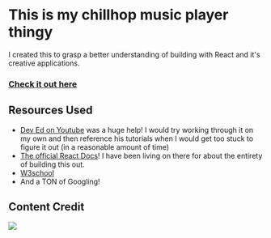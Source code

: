 # This is my chillhop music player thingy

I created this to grasp a better understanding of building with React and it's creative applications. 

### [Check it out here](https://jovial-pare-b545f9.netlify.app/)

## Resources Used

- [Dev Ed on Youtube](https://www.youtube.com/channel/UClb90NQQcskPUGDIXsQEz5Q) was a huge help! I would try working through it on my own and then reference his tutorials when I would get too stuck to figure it out (in a reasonable amount of time)
- [The official React Docs](https://reactjs.org/)! I have been living on there for about the entirety of building this out.
- [W3school](https://www.w3schools.com/)
- And a TON of Googling!

## Content Credit


[<img src="https://i.imgur.com/sJrzDGs.png">](https://chillhop.ffm.to/creatorcred)
